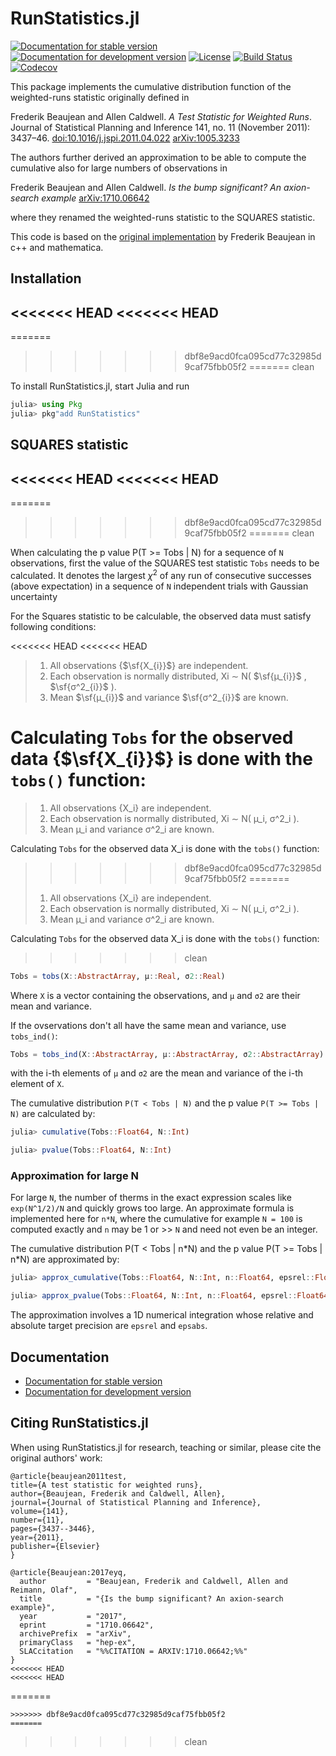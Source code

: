 # RunStatistics.jl
[![Documentation for stable version](https://img.shields.io/badge/docs-stable-blue.svg)](https://bat.github.io/RunStatistics.jl/stable)
[![Documentation for development version](https://img.shields.io/badge/docs-dev-blue.svg)](https://bat.github.io/RunStatistics.jl/dev)
[![License](http://img.shields.io/badge/license-MIT-brightgreen.svg?style=flat)](LICENSE.md)
[![Build Status](https://github.com/bat/RunStatistics.jl/workflows/CI/badge.svg?branch=main)](https://github.com/bat/RunStatistics.jl/actions?query=workflow%3ACI)
[![Codecov](https://codecov.io/gh/bat/RunStatistics.jl/branch/main/graph/badge.svg)](https://codecov.io/gh/bat/RunStatistics.jl)

This package implements the cumulative distribution function of the weighted-runs statistic originally defined in 

Frederik Beaujean and Allen Caldwell. *A Test Statistic for Weighted Runs*. Journal of Statistical Planning and Inference 141, no. 11 (November 2011): 3437–46. [doi:10.1016/j.jspi.2011.04.022](http://dx.doi.org/10.1016/j.jspi.2011.04.022) [arXiv:1005.3233](http://arxiv.org/abs/1005.3233)

The authors further derived an approximation to be able to compute the cumulative also for large numbers of observations in

Frederik Beaujean and Allen Caldwell. *Is the bump significant? An axion-search example* [arXiv:1710.06642](http://arxiv.org/abs/1710.06642)

where they renamed the weighted-runs statistic to the SQUARES statistic.

This code is based on the [original implementation](https://github.com/fredRos/runs) by Frederik Beaujean in c++ and mathematica.


## Installation
<<<<<<< HEAD
<<<<<<< HEAD
-------
=======
>>>>>>> dbf8e9acd0fca095cd77c32985d9caf75fbb05f2
=======
>>>>>>> clean

To install RunStatistics.jl, start Julia and run 

```Julia
julia> using Pkg
julia> pkg"add RunStatistics"
```

## SQUARES statistic
<<<<<<< HEAD
<<<<<<< HEAD
-------
=======
>>>>>>> dbf8e9acd0fca095cd77c32985d9caf75fbb05f2
=======
>>>>>>> clean

When calculating the p value P(T >= Tobs | N) for a sequence of `N` observations, first the value of the SQUARES test statistic `Tobs` needs to be calculated. It denotes the largest $\chi^2$ of any run of consecutive successes (above expectation) in a sequence of `N` independent trials with Gaussian uncertainty

For the Squares statistic to be calculable, the observed data must satisfy following conditions:

<<<<<<< HEAD
<<<<<<< HEAD
> 1. All observations {$\sf{X_{i}}$} are independent. 
> 2. Each observation is normally distributed, Xi ∼ N( $\sf{µ_{i}}$
, $\sf{σ^2_{i}}$ ). 
> 3. Mean $\sf{µ_{i}}$ and variance $\sf{σ^2_{i}}$ are known.

Calculating `Tobs` for the observed data {$\sf{X_{i}}$} is done with the `tobs()` function:
=======
> 1. All observations {X_i} are independent. 
> 2. Each observation is normally distributed, Xi ∼ N( µ_i, σ^2_i ). 
> 3. Mean µ_i and variance σ^2_i are known.

Calculating `Tobs` for the observed data X_i is done with the `tobs()` function:
>>>>>>> dbf8e9acd0fca095cd77c32985d9caf75fbb05f2
=======
> 1. All observations {X_i} are independent. 
> 2. Each observation is normally distributed, Xi ∼ N( µ_i, σ^2_i ). 
> 3. Mean µ_i and variance σ^2_i are known.

Calculating `Tobs` for the observed data X_i is done with the `tobs()` function:
>>>>>>> clean

```Julia
Tobs = tobs(X::AbstractArray, μ::Real, σ2::Real)
```

Where `X` is a vector containing the observations, and `μ` and `σ2` are their mean and variance.

If the ovservations don't all have the same mean and variance, use `tobs_ind()`:

```Julia
Tobs = tobs_ind(X::AbstractArray, μ::AbstractArray, σ2::AbstractArray)
```

with the i-th elements of `μ` and `σ2` are the mean and variance of the i-th element of `X`.

The cumulative distribution `P(T < Tobs | N)` and the p value `P(T >= Tobs | N)` are calculated by:

```Julia 
julia> cumulative(Tobs::Float64, N::Int)

julia> pvalue(Tobs::Float64, N::Int)
```

### Approximation for large N

For large `N`, the number of therms in the exact expression scales like `exp(N^1/2)/N` and quickly grows too large. An approximate formula is implemented here for `n*N`, where the cumulative for example `N = 100` is computed exactly and `n` may be 1 or >> `N` and need not even be an integer. 

The cumulative distribution P(T < Tobs | n\*N) and the p value P(T >= Tobs | n\*N) are approximated by:

```Julia 
julia> approx_cumulative(Tobs::Float64, N::Int, n::Float64, epsrel::Float64, epsabs::Float64)

julia> approx_pvalue(Tobs::Float64, N::Int, n::Float64, epsrel::Float64, epsabs::Float64)
```

The approximation involves a 1D numerical integration whose relative and absolute target precision are `epsrel` and `epsabs`. 
## Documentation

* [Documentation for stable version](https://bat.github.io/RunStatistics.jl/stable)
* [Documentation for development version](https://bat.github.io/RunStatistics.jl/dev)


## Citing RunStatistics.jl

When using RunStatistics.jl for research, teaching or similar, please cite the original authors' work:

```
@article{beaujean2011test,
title={A test statistic for weighted runs},
author={Beaujean, Frederik and Caldwell, Allen},
journal={Journal of Statistical Planning and Inference},
volume={141},
number={11},
pages={3437--3446},
year={2011},
publisher={Elsevier}
}

@article{Beaujean:2017eyq,
  author         = "Beaujean, Frederik and Caldwell, Allen and Reimann, Olaf",
  title          = "{Is the bump significant? An axion-search example}",
  year           = "2017",
  eprint         = "1710.06642",
  archivePrefix  = "arXiv",
  primaryClass   = "hep-ex",
  SLACcitation   = "%%CITATION = ARXIV:1710.06642;%%"
}
<<<<<<< HEAD
<<<<<<< HEAD
```
=======
```
>>>>>>> dbf8e9acd0fca095cd77c32985d9caf75fbb05f2
=======
```
>>>>>>> clean
